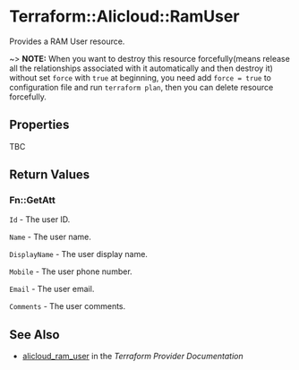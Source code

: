 # Terraform::Alicloud::RamUser

Provides a RAM User resource.

~> **NOTE:** When you want to destroy this resource forcefully(means release all the relationships associated with it automatically and then destroy it) without set `force`  with `true` at beginning, you need add `force = true` to configuration file and run `terraform plan`, then you can delete resource forcefully.

## Properties

TBC

## Return Values

### Fn::GetAtt

`Id` - The user ID.

`Name` - The user name.

`DisplayName` - The user display name.

`Mobile` - The user phone number.

`Email` - The user email.

`Comments` - The user comments.

## See Also

* [alicloud_ram_user](https://www.terraform.io/docs/providers/alicloud/r/ram_user.html) in the _Terraform Provider Documentation_
